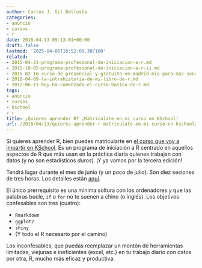 ```yaml
---
author: Carlos J. Gil Bellosta
categories:
- anuncio
- cursos
- r
date: 2016-04-13 09:13:01+00:00
draft: false
lastmod: '2025-04-06T18:52:09.387100'
related:
- 2015-04-21-programa-profesional-de-iniciacion-a-r.md
- 2015-10-05-programa-profesional-de-iniciacion-a-r-ii.md
- 2015-02-16-curso-de-presencial-y-gratuito-en-madrid-mio-para-mas-senas.md
- 2018-04-09-la-intrahistoria-de-mi-libro-de-r.md
- 2012-06-11-hoy-ha-comenzado-el-curso-basico-de-r.md
tags:
- anuncio
- cursos
- kschool
- r
title: ¿Quieres aprender R? ¡Matricúlate en mi curso en KSchool!
url: /2016/04/13/quieres-aprender-r-matriculate-en-mi-curso-en-kschool/
---
```


Si quieres aprender R, bien puedes matricularte en [el curso que voy a impartir en KSchool](http://kschool.com/cursos/madrid/programa-profesional-de-iniciacion-a-r/). Es un programa de iniciación a R centrado en aquellos aspectos de R que más usan en la práctica diaria quienes trabajan con datos (y no son estadísticos _duros_). ¡Y ya vamos por la tercera edición!

Tendrá lugar durante el mes de junio (y un poco de julio). Son diez sesiones de tres horas. Los detalles están [aquí](http://kschool.com/cursos/madrid/programa-profesional-de-iniciacion-a-r/).

El único prerrequisito es una mínima soltura con los ordenadores y que las palabras bucle, `if` o `for` no te suenen a chino (o inglés). Los objetivos confesables son tres (cuatro):

* `Rmarkdown`
* `ggplot2`
* `shiny`
* (Y todo el R necesario por el camino)

Los inconfesables, que puedas reemplazar un montón de herramientas limitadas, viejunas e ineficientes (excel, etc.) en tu trabajo diario con datos por otra, R, mucho más eficaz y productiva.